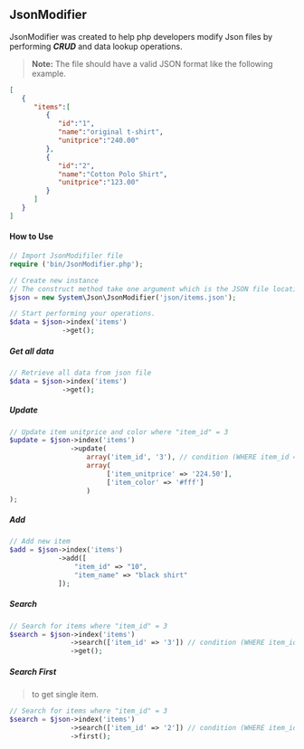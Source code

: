 ## JsonModifier
JsonModifier was created to help php developers modify Json files by performing **_CRUD_** and data lookup operations.

> __Note:__ The file should have a valid JSON format like the following example.
``` json
[
   {
      "items":[
         {
            "id":"1",
            "name":"original t-shirt",
            "unitprice":"240.00"
         },
         {
            "id":"2",
            "name":"Cotton Polo Shirt",
            "unitprice":"123.00"
         }
      ]
   }
]
```

#### How to Use
``` php
// Import JsonModifiler file
require ('bin/JsonModifier.php');

// Create new instance
// The construct method take one argument which is the JSON file location.
$json = new System\Json\JsonModifier('json/items.json');

// Start performing your operations.
$data = $json->index('items')
             ->get();
```

##### Get all data
``` php
// Retrieve all data from json file
$data = $json->index('items')
             ->get();
```

##### Update
``` php
// Update item unitprice and color where "item_id" = 3
$update = $json->index('items')
               ->update(
                   array('item_id', '3'), // condition (WHERE item_id = 3)
                   array(
                        ['item_unitprice' => '224.50'],
                        ['item_color' => '#fff']
                   )
);
```

##### Add
``` php
// Add new item
$add = $json->index('items')
            ->add([
                "item_id" => "10",
                "item_name" => "black shirt"
            ]);
```

##### Search
``` php
// Search for items where "item_id" = 3
$search = $json->index('items')
               ->search(['item_id' => '3']) // condition (WHERE item_id = 3)
               ->get();
```

##### Search First
> to get single item.
``` php
// Search for items where "item_id" = 3
$search = $json->index('items')
               ->search(['item_id' => '2']) // condition (WHERE item_id = 3)
               ->first();
```